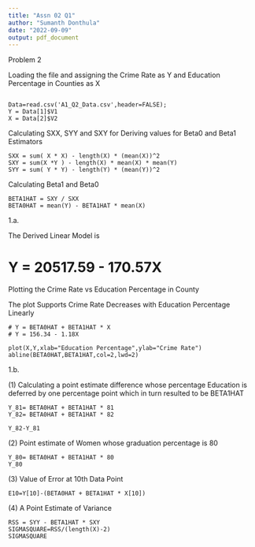```yaml
---
title: "Assn 02 Q1"
author: "Sumanth Donthula"
date: "2022-09-09"
output: pdf_document
---
```


Problem 2

Loading the file and assigning the Crime Rate as Y and Education Percentage in Counties as X


```{r}

Data=read.csv('A1_Q2_Data.csv',header=FALSE);
Y = Data[1]$V1
X = Data[2]$V2
```

Calculating SXX, SYY and SXY for Deriving values for Beta0 and Beta1 Estimators

```{r}
SXX = sum( X * X) - length(X) * (mean(X))^2
SXY = sum(X *Y ) - length(X) * mean(X) * mean(Y)
SYY = sum( Y * Y) - length(Y) * (mean(Y))^2
```

Calculating Beta1 and Beta0

```{r}
BETA1HAT = SXY / SXX
BETA0HAT = mean(Y) - BETA1HAT * mean(X)
```

1.a.

The Derived Linear Model is 
# Y = 20517.59 - 170.57X

Plotting the Crime Rate vs Education Percentage in County

The plot Supports Crime Rate Decreases with Education Percentage Linearly

```{r}
# Y = BETA0HAT + BETA1HAT * X
# Y = 156.34 - 1.18X

plot(X,Y,xlab="Education Percentage",ylab="Crime Rate")
abline(BETA0HAT,BETA1HAT,col=2,lwd=2)
```

1.b.

(1) Calculating a point estimate difference whose percentage Education is deferred by one percentage point which in turn resulted to be BETA1HAT

```{r}
Y_81= BETA0HAT + BETA1HAT * 81
Y_82= BETA0HAT + BETA1HAT * 82

Y_82-Y_81
```

(2) Point estimate of Women whose graduation percentage is 80

```{r}
Y_80= BETA0HAT + BETA1HAT * 80
Y_80
```

(3) Value of Error at 10th Data Point

```{r}
E10=Y[10]-(BETA0HAT + BETA1HAT * X[10])
```

(4) A Point Estimate of Variance

```{r}
RSS = SYY - BETA1HAT * SXY
SIGMASQUARE=RSS/(length(X)-2)
SIGMASQUARE
```
